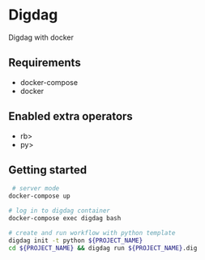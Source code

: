 # Digdag
Digdag with docker

## Requirements
- docker-compose
- docker

## Enabled extra operators
- rb>
- py>

## Getting started
```bash
 # server mode
docker-compose up

# log in to digdag container
docker-compose exec digdag bash

# create and run workflow with python template
digdag init -t python ${PROJECT_NAME}
cd ${PROJECT_NAME} && digdag run ${PROJECT_NAME}.dig
```
